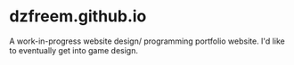 # dzfreem.github.io
A work-in-progress website design/ programming portfolio website. I'd like to eventually get into game design.
